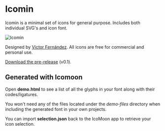 Icomin
======

Icomin is a minimal set of icons for general purpose. Includes both individual SVG's and icon font.

![Icomin](http://cl.ly/image/3V383p2w2m0X/preview.jpg)

Designed by [Víctor Fernández](http://twitter.com/vctrfrnndz). All icons are free for commercial and personal use.

[Download the pre-release](https://github.com/vctrfrnndz/Icomin/archive/v0.1.zip) (v0.1).

## Generated with Icomoon

Open **demo.html** to see a list of all the glyphs in your font along with their codes/ligatures.

You won't need any of the files located under the *demo-files* directory when including the generated font in your own projects.

You can import **selection.json** back to the IcoMoon app to retrieve your icon selection.